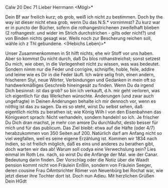  Calw 20 Dec 71
Lieber Herrmann <Mögl>*

Dein Bf war freilich kurz; ob grob, weiß ich nicht zu bestimmen. Doch by the way ist dieser nicht etwa grob, wenn Du das N.S.* vornimmst? Zu kurz war er in puncto der Bücher, sofern die rothangestrichenen zweifelhaft blieben (2 rothangestr. und wider im Strich durchstrichen - gilts oder nicht?) und von Binden nichts gesagt war. Weils noch zur Bescherung reichen soll, wähle ich z Thl gebundene. <(Hebichs Leben)>*

Unser Zusammenkommen in St hilft nichts, ehe wir Stoff vor uns haben. Aber so kommst Du nicht durch, daß Du blos rothanstreichst; sonst setzest Du mich, wie oben, in die Verlegenheit nicht zu wissen, was was bedeutet. Sondern nimm nur die Feder und corrigire, schnipfle, hoble, feile, addire und leime wie es Dir in die Feder läuft. Ich wäre selig froh, einen andern, frischeren Styl, neue Wörter, Verbindungen und Gedanken in mein oft so handwerkmäßiges Geschreib hineingesät zu finden. Wenn Du da irgend Dich besinnst: ist das grob? so bin ich verkauft, d.h. mir geht verloren, was ich eigentlich für das Werkchen wünschte. Änderungen (und zwar auch ungefragte) in Deinen Änderungen behalte ich mir dennoch vor, wenn es nöthig ist das zu sagen. Da es so steht, wirst Du selbst sehen, daß eigentlich nichts zu berathen ist; wie König Wilh I von den Eisenbahnen das Königswort sprach: Nicht verhandeln, sondern handeln! so ich. Je frischer Du Dich dran machst, je mehr con amore Du durchläufst, desto besser für mich und für das publicum. Das Ziel bleibt: etwa auf die Häfte (oder 4/7) herabzukommen von 350 Seiten auf 200. Natürlich darf am Anfang nicht so viel wegfallen, weil es seine eigene Erzählung ist. Kommen wir 1834 nach Indien, so ist freilich möglich, daß es eins und anderes zu berathen gibt, doch warten wir das ab! 
Warum soll codya eine Verwechslung sein? Lies einmal im Roth Lex. nach, so wirst Du die Anfänge der Mal. wie der Canar. Bedeutung darin finden. 
Der Vorschlag oder die Notiz über die Waadt pension kommt nicht von Fräulein Enßlin, sondern von Fräulein Seeger, deren cousine Frau OAmtsrichter Römer von Neuenbürg bei Rochat war, wie jetzt dieser ihre Tochter dort ist. 
 Doch nun Adieu.
 Mit herzlichen Grüßen
 Dein HGdt
